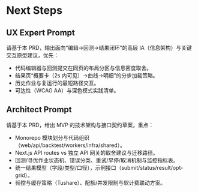 # Next Steps

## UX Expert Prompt
请基于本 PRD，输出面向“编辑→回测→结果闭环”的高层 IA（信息架构）与关键交互原型建议，优先：
- 代码编辑器与回测提交在同页的布局分区与信息密度取舍。
- 结果页“概要卡（2s 内可见）→曲线→明细”的分步加载策略。
- 历史作业与复运行的最短路径交互。
- 可达性（WCAG AA）与深色模式实践清单。

## Architect Prompt
请基于本 PRD，给出 MVP 的技术架构与接口契约草案，重点：
- Monorepo 模块划分与代码组织（web/api/backtest/workers/infra/shared）。
- Next.js API routes vs 独立 API 网关的取舍建议与迁移路径。
- 回测/寻优作业状态机、错误分类、重试/早停/取消机制与监控指标表。
- 统一结果模型（字段/类型/口径），示例接口（submit/status/result/opt-grid）。
- 频控与缓存策略（Tushare）、配额/并发限制与软计费联动方案。
